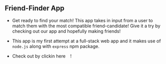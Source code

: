 ## Friend-Finder App

* Get ready to find your match! This app takes in input from a user to match them with the most compatible friend-candidate! Give it a try by checking out our app and hopefully making friends!

* This app is my first attempt at a full-stack web app and it makes use of `node.js` along with `express` npm package.

* Check out by clickin here ` ` !
